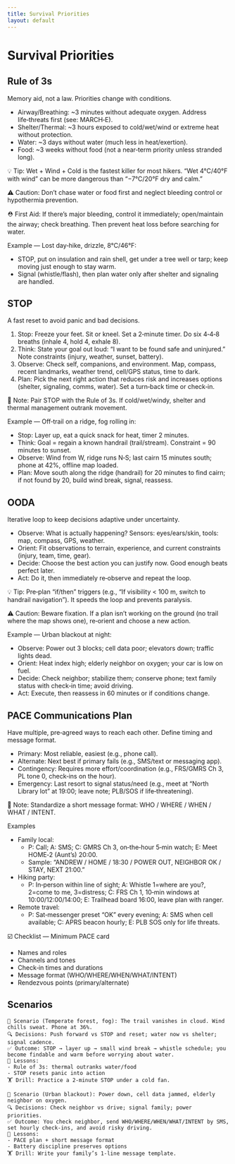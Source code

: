 ```yaml
---
title: Survival Priorities
layout: default
---
```


# Survival Priorities

## Rule of 3s
Memory aid, not a law. Priorities change with conditions.

- Airway/Breathing: ~3 minutes without adequate oxygen. Address life‑threats first (see: MARCH‑E).
- Shelter/Thermal: ~3 hours exposed to cold/wet/wind or extreme heat without protection.
- Water: ~3 days without water (much less in heat/exertion).
- Food: ~3 weeks without food (not a near‑term priority unless stranded long).

💡 Tip: Wet + Wind + Cold is the fastest killer for most hikers. “Wet 4°C/40°F with wind” can be more dangerous than “−7°C/20°F dry and calm.”

⚠️ Caution: Don’t chase water or food first and neglect bleeding control or hypothermia prevention.

⛑️ First Aid: If there’s major bleeding, control it immediately; open/maintain the airway; check breathing. Then prevent heat loss before searching for water.

Example — Lost day‑hike, drizzle, 8°C/46°F:
- STOP, put on insulation and rain shell, get under a tree well or tarp; keep moving just enough to stay warm.
- Signal (whistle/flash), then plan water only after shelter and signaling are handled.

## STOP
A fast reset to avoid panic and bad decisions.

1) Stop: Freeze your feet. Sit or kneel. Set a 2‑minute timer. Do six 4‑4‑8 breaths (inhale 4, hold 4, exhale 8).
2) Think: State your goal out loud: “I want to be found safe and uninjured.” Note constraints (injury, weather, sunset, battery).
3) Observe: Check self, companions, and environment. Map, compass, recent landmarks, weather trend, cell/GPS status, time to dark.
4) Plan: Pick the next right action that reduces risk and increases options (shelter, signaling, comms, water). Set a turn‑back time or check‑in.

📝 Note: Pair STOP with the Rule of 3s. If cold/wet/windy, shelter and thermal management outrank movement.

Example — Off‑trail on a ridge, fog rolling in:
- Stop: Layer up, eat a quick snack for heat, timer 2 minutes.
- Think: Goal = regain a known handrail (trail/stream). Constraint = 90 minutes to sunset.
- Observe: Wind from W, ridge runs N‑S; last cairn 15 minutes south; phone at 42%, offline map loaded.
- Plan: Move south along the ridge (handrail) for 20 minutes to find cairn; if not found by 20, build wind break, signal, reassess.

## OODA
Iterative loop to keep decisions adaptive under uncertainty.

- Observe: What is actually happening? Sensors: eyes/ears/skin, tools: map, compass, GPS, weather.
- Orient: Fit observations to terrain, experience, and current constraints (injury, team, time, gear).
- Decide: Choose the best action you can justify now. Good enough beats perfect later.
- Act: Do it, then immediately re‑observe and repeat the loop.

💡 Tip: Pre‑plan “if/then” triggers (e.g., “If visibility < 100 m, switch to handrail navigation”). It speeds the loop and prevents paralysis.

⚠️ Caution: Beware fixation. If a plan isn’t working on the ground (no trail where the map shows one), re‑orient and choose a new action.

Example — Urban blackout at night:
- Observe: Power out 3 blocks; cell data poor; elevators down; traffic lights dead.
- Orient: Heat index high; elderly neighbor on oxygen; your car is low on fuel.
- Decide: Check neighbor; stabilize them; conserve phone; text family status with check‑in time; avoid driving.
- Act: Execute, then reassess in 60 minutes or if conditions change.

## PACE Communications Plan
Have multiple, pre‑agreed ways to reach each other. Define timing and message format.

- Primary: Most reliable, easiest (e.g., phone call).
- Alternate: Next best if primary fails (e.g., SMS/text or messaging app).
- Contingency: Requires more effort/coordination (e.g., FRS/GMRS Ch 3, PL tone 0, check‑ins on the hour).
- Emergency: Last resort to signal status/need (e.g., meet at “North Library lot” at 19:00; leave note; PLB/SOS if life‑threatening).

📝 Note: Standardize a short message format: WHO / WHERE / WHEN / WHAT / INTENT.

Examples
- Family local:
  - P: Call; A: SMS; C: GMRS Ch 3, on‑the‑hour 5‑min watch; E: Meet HOME‑2 (Aunt’s) 20:00.
  - Sample: “ANDREW / HOME / 18:30 / POWER OUT, NEIGHBOR OK / STAY, NEXT 21:00.”
- Hiking party:
  - P: In‑person within line of sight; A: Whistle 1=where are you?, 2=come to me, 3=distress; C: FRS Ch 1, 10‑min windows at 10:00/12:00/14:00; E: Trailhead board 16:00, leave plan with ranger.
- Remote travel:
  - P: Sat‑messenger preset “OK” every evening; A: SMS when cell available; C: APRS beacon hourly; E: PLB SOS only for life threats.

☑️ Checklist — Minimum PACE card
- Names and roles
- Channels and tones
- Check‑in times and durations
- Message format (WHO/WHERE/WHEN/WHAT/INTENT)
- Rendezvous points (primary/alternate)

## Scenarios

```
🧭 Scenario (Temperate forest, fog): The trail vanishes in cloud. Wind chills sweat. Phone at 36%.
🔍 Decisions: Push forward vs STOP and reset; water now vs shelter; signal cadence.
✅ Outcome: STOP → layer up → small wind break → whistle schedule; you become findable and warm before worrying about water.
🧠 Lessons:
- Rule of 3s: thermal outranks water/food
- STOP resets panic into action
🏋️ Drill: Practice a 2‑minute STOP under a cold fan.

🧭 Scenario (Urban blackout): Power down, cell data jammed, elderly neighbor on oxygen.
🔍 Decisions: Check neighbor vs drive; signal family; power priorities.
✅ Outcome: You check neighbor, send WHO/WHERE/WHEN/WHAT/INTENT by SMS, set hourly check‑ins, and avoid risky driving.
🧠 Lessons:
- PACE plan + short message format
- Battery discipline preserves options
🏋️ Drill: Write your family’s 1‑line message template.
```
